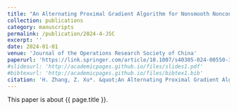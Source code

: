 ```yaml
---
title: "An Alternating Proximal Gradient Algorithm for Nonsmooth Nonconvex-Linear Minimax Problems with Coupled Linear Constraints"
collection: publications
category: manuscripts
permalink: /publication/2024-4-JSC
excerpt: ''
date: 2024-01-01
venue: 'Journal of the Operations Research Society of China'
paperurl: 'https://link.springer.com/article/10.1007/s40305-024-00550-3'
#slidesurl: 'http://academicpages.github.io/files/slides1.pdf'
#bibtexurl: 'http://academicpages.github.io/files/bibtex1.bib'
citation: 'H. Zhang, Z. Xu*. &quot;An Alternating Proximal Gradient Algorithm for Nonsmooth Nonconvex-Linear Minimax Problems with Coupled Linear Constraints.&quot; <i>Journal of the Operations Research Society of China</i>. doi:10.1007/s40305-024-00550-3, 2024.'
---
```

This paper is about {{ page.title }}.
